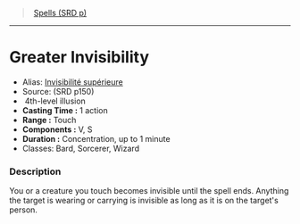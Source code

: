 ﻿> [Spells (SRD p)](srd_spells.md)

---

# Greater Invisibility

- Alias: [Invisibilité supérieure](hd_spells_invisibilite_superieure.md)
- Source: (SRD p150)
-  4th-level illusion
- **Casting Time :** 1 action
- **Range :** Touch
- **Components :** V, S
- **Duration :** Concentration, up to 1 minute
- Classes: Bard, Sorcerer, Wizard

### Description

You or a creature you touch becomes invisible until the spell ends. Anything the target is wearing or carrying is invisible as long as it is on the target's person.

